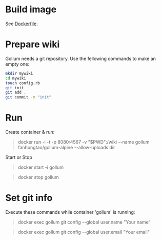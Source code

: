 # Build image

See [Dockerfile](Dockerfile).

# Prepare wiki

Gollum needs a git repository. Use the fellowing commands to make an empty one:

```bash
mkdir mywiki
cd mywiki
touch config.rb
git init
git add .
git commit -m "init"
```


# Run

Create container & run:

> docker run -i -t -p 8080:4567 -v "$PWD":/wiki --name gollum fanhongtao/gollum-alpine --allow-uploads dir

Start or Stop

> docker start -i gollum

> docker stop gollum

# Set git info

Execute these commands while container 'gollum' is running:

> docker exec gollum git config --global user.name "Your name"

> docker exec gollum git config --global user.email "Your email"

